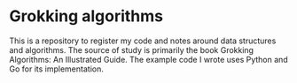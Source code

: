 # Grokking algorithms
This is a repository to register my code and notes around data structures and algorithms. The source of study is primarily the book Grokking Algorithms: An Illustrated Guide. The example code I wrote uses Python and Go for its implementation.
